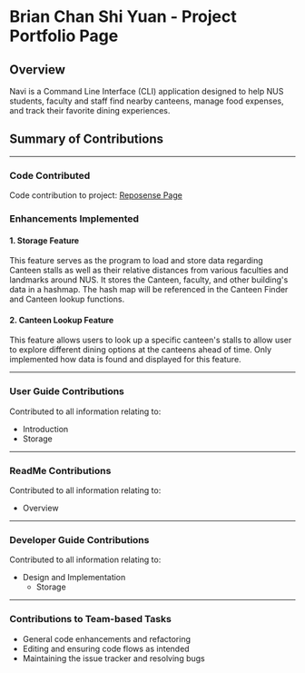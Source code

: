 # Brian Chan Shi Yuan - Project Portfolio Page

## Overview
Navi is a Command Line Interface (CLI) application designed to help NUS students, faculty and staff
find nearby canteens, manage food expenses, and track their favorite dining experiences.

## Summary of Contributions
___
### Code Contributed
Code contribution to project: [Reposense Page](https://nus-cs2113-ay2425s2.github.io/tp-dashboard/?search=brianchanshiyuan&sort=groupTitle&sortWithin=title&timeframe=commit&mergegroup=&groupSelect=groupByRepos&breakdown=true&checkedFileTypes=docs~functional-code~test-code~other&since=2025-02-21&tabOpen=true&tabType=authorship&tabAuthor=brianchanshiyuan&tabRepo=AY2425S2-CS2113-W12-2%2Ftp%5Bmaster%5D&authorshipIsMergeGroup=false&authorshipFileTypes=docs~functional-code~test-code&authorshipIsBinaryFileTypeChecked=false&authorshipIsIgnoredFilesChecked=false&authorshipSortBy=linesOfCode)

### Enhancements Implemented
#### 1. Storage Feature
This feature serves as the program to load and store data regarding Canteen stalls as well as their relative distances from various faculties and landmarks around NUS.
It stores the Canteen, faculty, and other building's data in a hashmap.
The hash map will be referenced in the Canteen Finder and Canteen lookup functions.

#### 2. Canteen Lookup Feature
This feature allows users to look up a specific canteen's stalls
to allow user to explore different dining options at the canteens ahead of time.
Only implemented how data is found and displayed for this feature.
___
### User Guide Contributions
Contributed to all information relating to:
- Introduction
- Storage

___
### ReadMe Contributions
Contributed to all information relating to:
- Overview
___
### Developer Guide Contributions
Contributed to all information relating to:
- Design and Implementation
    - Storage
___
### Contributions to Team-based Tasks
- General code enhancements and refactoring
- Editing and ensuring code flows as intended
- Maintaining the issue tracker and resolving bugs